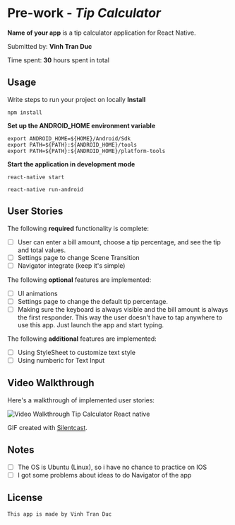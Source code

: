 # Pre-work - *Tip Calculator*

**Name of your app** is a tip calculator application for React Native.

Submitted by: **Vinh Tran Duc**

Time spent: **30** hours spent in total


## Usage 

Write steps to run your project on locally
**Install**
```
npm install
```

**Set up the ANDROID_HOME environment variable**
```
export ANDROID_HOME=${HOME}/Android/Sdk
export PATH=${PATH}:${ANDROID_HOME}/tools
export PATH=${PATH}:${ANDROID_HOME}/platform-tools
```

**Start the application in development mode**
```
react-native start
```
```
react-native run-android
```

## User Stories

The following **required** functionality is complete:

* [ ] User can enter a bill amount, choose a tip percentage, and see the tip and total values.
* [ ] Settings page to change Scene Transition 
* [ ] Navigator integrate (keep it's simple) 

The following **optional** features are implemented:
* [ ] UI animations
* [ ] Settings page to change the default tip percentage.
* [ ] Making sure the keyboard is always visible and the bill amount is always the first responder. This way the user doesn't have to tap anywhere to use this app. Just launch the app and start typing.

The following **additional** features are implemented:

- [ ] Using StyleSheet to customize text style
- [ ] Using numberic for Text Input

## Video Walkthrough 

Here's a walkthrough of implemented user stories:

<img src='http://i.imgur.com/KhOmoyM.gif' title='Video Walkthrough Tip Calculator React native' width='' alt='Video Walkthrough Tip Calculator React native' />


GIF created with [Silentcast](https://github.com/colinkeenan/silentcast).

## Notes

- [ ] The OS is Ubuntu (Linux), so i have no chance to practice on IOS
- [ ] I got some problems about ideas to do Navigator of the app

## License
```
This app is made by Vinh Tran Duc
```
